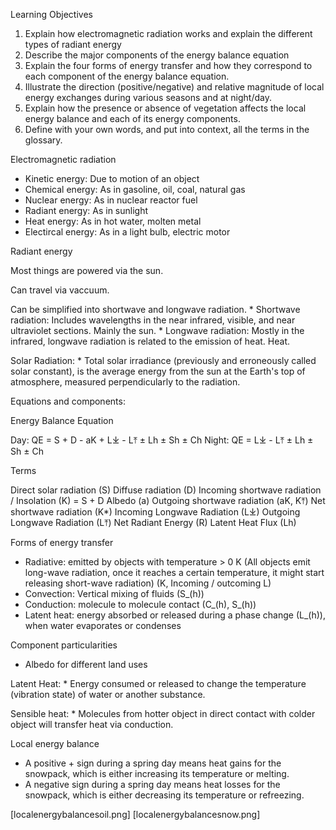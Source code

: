 Learning Objectives

1.  Explain how electromagnetic radiation works and explain the
    different types of radiant energy
2.  Describe the major components of the energy balance equation
3.  Explain the four forms of energy transfer and how they correspond to
    each component of the energy balance equation.
4.  Illustrate the direction (positive/negative) and relative magnitude
    of local energy exchanges during various seasons and at night/day.
5.  Explain how the presence or absence of vegetation affects the local
    energy balance and each of its energy components.
6.  Define with your own words, and put into context, all the terms in
    the glossary.

Electromagnetic radiation

-   Kinetic energy: Due to motion of an object
-   Chemical energy: As in gasoline, oil, coal, natural gas
-   Nuclear energy: As in nuclear reactor fuel
-   Radiant energy: As in sunlight
-   Heat energy: As in hot water, molten metal
-   Electircal energy: As in a light bulb, electric motor

Radiant energy

Most things are powered via the sun.

Can travel via vaccuum.

Can be simplified into shortwave and longwave radiation. \* Shortwave
radiation: Includes wavelengths in the near infrared, visible, and near
ultraviolet sections. Mainly the sun. \* Longwave radiation: Mostly in
the infrared, longwave radiation is related to the emission of heat.
Heat.

Solar Radiation: \* Total solar irradiance (previously and erroneously
called solar constant), is the average energy from the sun at the
Earth's top of atmosphere, measured perpendicularly to the radiation.

Equations and components:

Energy Balance Equation

Day: QE = S + D - aK + L⤓ - L⤒ ± Lh ± Sh ± Ch Night: QE = L⤓ - L⤒ ± Lh ±
Sh ± Ch

Terms

Direct solar radiation (S) Diffuse radiation (D) Incoming shortwave
radiation / Insolation (K) = S + D Albedo (a) Outgoing shortwave
radiation (aK, K⤒) Net shortwave radiation (K\*) Incoming Longwave
Radiation (L⤓) Outgoing Longwave Radiation (L⤒) Net Radiant Energy (R)
Latent Heat Flux (Lh)

Forms of energy transfer

-   Radiative: emitted by objects with temperature \> 0 K (All objects
    emit long-wave radiation, once it reaches a certain temperature, it
    might start releasing short-wave radiation) (K, Incoming /
    outcoming L)
-   Convection: Vertical mixing of fluids (S\_(h))
-   Conduction: molecule to molecule contact (C\_(h), S\_(h))
-   Latent heat: energy absorbed or released during a phase change
    (L\_(h)), when water evaporates or condenses

Component particularities

-   Albedo for different land uses

Latent Heat: \* Energy consumed or released to change the temperature
(vibration state) of water or another substance.

Sensible heat: \* Molecules from hotter object in direct contact with
colder object will transfer heat via conduction.

Local energy balance

-   A positive + sign during a spring day means heat gains for the
    snowpack, which is either increasing its temperature or melting.
-   A negative sign during a spring day means heat losses for the
    snowpack, which is either decreasing its temperature or refreezing.

\[localenergybalancesoil.png\] \[localenergybalancesnow.png\]
